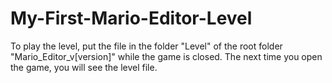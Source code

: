 # My-First-Mario-Editor-Level

To play the level, put the file in the folder "Level" of the root folder "Mario_Editor_v[version]" while the game is closed. The next time you open the game, you will see the level file.
